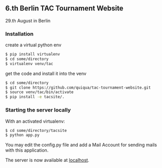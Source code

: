 
## 6.th Berlin TAC Tournament Website

29.th August in Berlin

### Installation

create a virtual python env

~~~bash
$ pip install virtualenv
$ cd some/directory
$ virtualenv venv/tac
~~~

get the code and install it into the venv

~~~bash
$ cd some/directory
$ git clone https://github.com/quiqua/tac-tournament-website.git
$ source venv/tac/bin/activate
$ pip install -e tacsite/.
~~~

### Starting the server locally

With an activated virtualenv:

~~~bash
$ cd some/directory/tacsite
$ python app.py
~~~

You may edit the config.py file and add a Mail Account for sending mails with
this application.

The server is now available at [localhost](http://127.0.0.1:5000).
